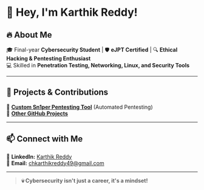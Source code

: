 # 👋 Hey, I'm Karthik Reddy!  

## 🔥 About Me  
🎓 Final-year **Cybersecurity Student** | 🛡️ **eJPT Certified** | 🔍 **Ethical Hacking & Pentesting Enthusiast**  
💻 Skilled in **Penetration Testing, Networking, Linux, and Security Tools**  

---

## 🚀 Projects & Contributions  
🔹 **[Custom Sn1per Pentesting Tool](https://github.com/karthikreddychidirala/Sn-per)** (Automated Pentesting)  
🔹 **[Other GitHub Projects](https://github.com/karthikreddychidirala?tab=repositories)**  

---

## 📫 Connect with Me  
💼 **LinkedIn:** [Karthik Reddy](https://www.linkedin.com/in/karthik-reddy-32506925b)  
📧 **Email:** chkarthikreddy49@gmail.com  

---

> **💀 Cybersecurity isn't just a career, it's a mindset!**  
